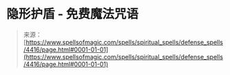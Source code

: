 <!--yml

category: 未分类

date: 2024-06-12 18:38:08

-->

# 隐形护盾 - 免费魔法咒语

> 来源：[https://www.spellsofmagic.com/spells/spiritual_spells/defense_spells/4416/page.html#0001-01-01](https://www.spellsofmagic.com/spells/spiritual_spells/defense_spells/4416/page.html#0001-01-01)
